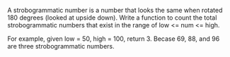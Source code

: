 A strobogrammatic number is a number that looks the same when rotated 180 degrees (looked at upside down). Write a function to count the total strobogrammatic numbers that exist in the range of low <= num <= high.

For example, given low = 50, high = 100, return 3. Becase 69, 88, and 96 are three strobogrammatic numbers.